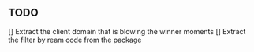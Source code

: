 ## TODO
[] Extract the client domain that is blowing the winner moments
[] Extract the filter by ream code from the package
